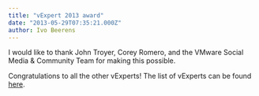 ```yaml
---
title: "vExpert 2013 award"
date: "2013-05-29T07:35:21.000Z"
author: Ivo Beerens
---
```


I would like to thank John Troyer, Corey Romero, and the VMware Social Media & Community Team for making this possible.

Congratulations to all the other vExperts! The list of vExperts can be found [here](http://blogs.VMware.com/vmtn/2013/05/vexpert-2013-awardees-announced.html#comment-5939).



